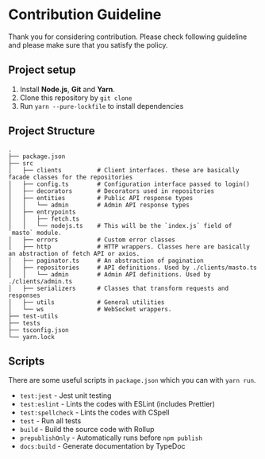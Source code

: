 # Contribution Guideline

Thank you for considering contribution. Please check following guideline and please make sure that you satisfy the policy.

## Project setup

1. Install **Node.js**, **Git** and **Yarn**.
2. Clone this repository by `git clone`
3. Run `yarn --pure-lockfile` to install dependencies

## Project Structure

```
.
├── package.json
├── src
│   ├── clients          # Client interfaces. these are basically facade classes for the repositories
│   ├── config.ts        # Configuration interface passed to login()
│   ├── decorators       # Decorators used in repositories
│   ├── entities         # Public API response types
│   │   └── admin        # Admin API response types
│   ├── entrypoints
│   │   ├── fetch.ts
│   │   └── nodejs.ts    # This will be the `index.js` field of `masto` module.
│   ├── errors           # Custom error classes
│   ├── http             # HTTP wrappers. Classes here are basically an abstraction of fetch API or axios.
│   ├── paginator.ts     # An abstraction of pagination
│   ├── repositories     # API definitions. Used by ./clients/masto.ts
│   │   └── admin        # Admin API definitions. Used by ./clients/admin.ts
│   ├── serializers      # Classes that transform requests and responses
│   ├── utils            # General utilities
│   └── ws               # WebSocket wrappers.
├── test-utils
├── tests
├── tsconfig.json
└── yarn.lock
```

## Scripts

There are some useful scripts in `package.json` which you can with `yarn run`.

- `test:jest` - Jest unit testing
- `test:eslint` - Lints the codes with ESLint (includes Prettier)
- `test:spellcheck` - Lints the codes with CSpell
- `test` - Run all tests
- `build` - Build the source code with Rollup
- `prepublishOnly` - Automatically runs before `npm publish`
- `docs:build` - Generate documentation by TypeDoc
